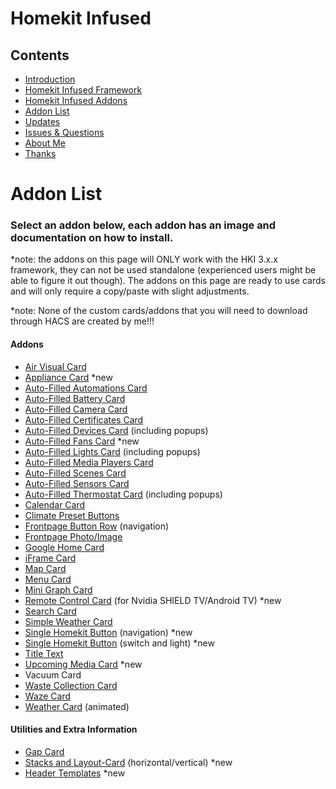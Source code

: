 # Homekit Infused

## Contents
- [Introduction](index.md)
- [Homekit Infused Framework](framework.md)
- [Homekit Infused Addons](addons.md)
- [Addon List](https://github.com/jimz011/homekit-infused/blob/master/docs/addon_list.md)
- [Updates](updates.md)
- [Issues & Questions](issues.md)
- [About Me](about.md)
- [Thanks](thanks.md)

# Addon List

### Select an addon below, each addon has an image and documentation on how to install.
*note: the addons on this page will ONLY work with the HKI 3.x.x framework, they can not be used standalone (experienced users might be able to figure it out though). The addons on this page are ready to use cards and will only require a copy/paste with slight adjustments. 

*note: None of the custom cards/addons that you will need to download through HACS are created by me!!!

#### Addons
  - [Air Visual Card](addons/air-visual-card.md)
  - [Appliance Card](addons/appliances-card.md) *new
  - [Auto-Filled Automations Card](addons/auto-fill-automations-card.md)
  - [Auto-Filled Battery Card](addons/auto-fill-battery-card.md)
  - [Auto-Filled Camera Card](addons/auto-fill-camera-card.md)
  - [Auto-Filled Certificates Card](addons/auto-fill-certificates-card.md)
  - [Auto-Filled Devices Card](addons/auto-fill-devices-card.md) (including popups)
  - [Auto-Filled Fans Card](addons/auto-fill-fans-card.md) *new
  - [Auto-Filled Lights Card](addons/auto-fill-lights-card.md) (including popups)
  - [Auto-Filled Media Players Card](addons/auto-fill-media-players-card.md)
  - [Auto-Filled Scenes Card](addons/auto-fill-scenes-card.md)
  - [Auto-Filled Sensors Card](addons/auto-fill-sensors-card.md)
  - [Auto-Filled Thermostat Card](addons/auto-fill-thermostats-card.md) (including popups)
  - [Calendar Card](addons/calendar-card.md)
  - [Climate Preset Buttons](addons/climate-preset-buttons.md)
  - [Frontpage Button Row](addons/frontpage-buttons.md) (navigation)
  - [Frontpage Photo/Image](addons/frontpage-photo.md)
  - [Google Home Card](addons/google-home-card.md)
  - [iFrame Card](addons/iframe-card.md)
  - [Map Card](addons/map-card.md)
  - [Menu Card](addons/menu-card.md)
  - [Mini Graph Card](addons/mini-graph-card.md)
  - [Remote Control Card](addons/nvidia-remote.md) (for Nvidia SHIELD TV/Android TV) *new
  - [Search Card](addons/search-card.md)
  - [Simple Weather Card](addons/simple-weather-card.md)
  - [Single Homekit Button](addons/button-navigation.md) (navigation) *new
  - [Single Homekit Button](addons/button-light-switch.md) (switch and light) *new
  - [Title Text](addons/title-text-card.md)
  - [Upcoming Media Card](addons/upcoming-recently-added.md) *new
  - Vacuum Card
  - [Waste Collection Card](addons/waste-collection-card.md)
  - [Waze Card](addons/waze-card.md)
  - [Weather Card](addons/weather-card.md) (animated)

#### Utilities and Extra Information
  - [Gap Card](addons/gap-card.md)
  - [Stacks and Layout-Card](addons/stacks.md) (horizontal/vertical) *new
  - [Header Templates](addons/header_templates.md) *new
